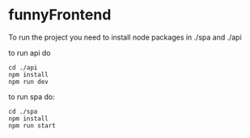 # funnyFrontend
To run the project you need to install node packages in ./spa and ./api

to run api do
```
cd ./api
npm install
npm run dev
```
to run spa do:
``` 
cd ./spa
npm install
npm run start
```
